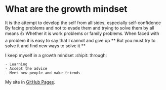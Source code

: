 # What are the growth mindset

  It is the attempt to develop the self from all sides, especially self-confidence
By facing problems and not to evade them and trying to solve them by all means :+1:
Whether it is work problems or family problems.
When faced with a problem it is easy to say that I cannot and give up
** But you must try to solve it and find new ways to solve it **

I keep myself in a growth mindset :shipit: through:
```
- Learning 
- Accept the advice 
- Meet new people and make friends 
```

My site in [GitHub Pages](https://pages.github.com/).
